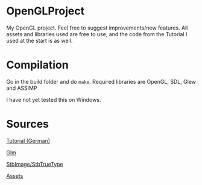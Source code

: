 # OpenGLProject
My OpenGL project. Feel free to suggest improvements/new features. All assets and libraries used are free to use, and the code from the Tutorial I used at the start is as well.

# Compilation
Go in the build folder and do `make`.
Required libraries are OpenGL, SDL, Glew and ASSIMP

I have not yet tested this on Windows.

# Sources
[Tutorial (German) ](https://www.youtube.com/watch?v=yRYHly3bl2Q&list=PLStQc0GqppuWBDuNWnkQ8rzmyx35AINyt&index=1)

[Glm](https://github.com/g-truc/glm)

[StbImage/StbTrueType](https://github.com/nothings/stb)

[Assets](https://maxparata.itch.io/voxel-mechas)
